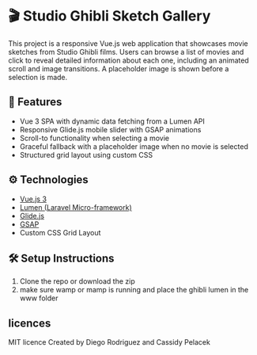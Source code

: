 # 🎬 Studio Ghibli Sketch Gallery

This project is a responsive Vue.js web application that showcases movie sketches from Studio Ghibli films. Users can browse a list of movies and click to reveal detailed information about each one, including an animated scroll and image transitions. A placeholder image is shown before a selection is made.

## 🚀 Features

- Vue 3 SPA with dynamic data fetching from a Lumen API
- Responsive Glide.js mobile slider with GSAP animations
- Scroll-to functionality when selecting a movie
- Graceful fallback with a placeholder image when no movie is selected
- Structured grid layout using custom CSS

## ⚙️ Technologies

- [Vue.js 3](https://vuejs.org/)
- [Lumen (Laravel Micro-framework)](https://lumen.laravel.com/)
- [Glide.js](https://glidejs.com/)
- [GSAP](https://greensock.com/gsap/)
- Custom CSS Grid Layout

## 🛠️ Setup Instructions

1. Clone the repo or download the zip
2. make sure wamp or mamp is running and place the ghibli lumen in the www folder

## licences 
MIT licence
Created by Diego Rodriguez and Cassidy Pelacek

